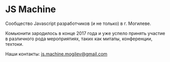 # JS Machine

Сообщество Javascript разработчиков (и не только) в г. Могилеве. 

Комьюнити зародилось в конце 2017 года и уже успело принять участие в различного рода мероприятиях, таких как митапы, конференции, техтоки. 

Наши контакты:
js.machine.mogilev@gmail.com
